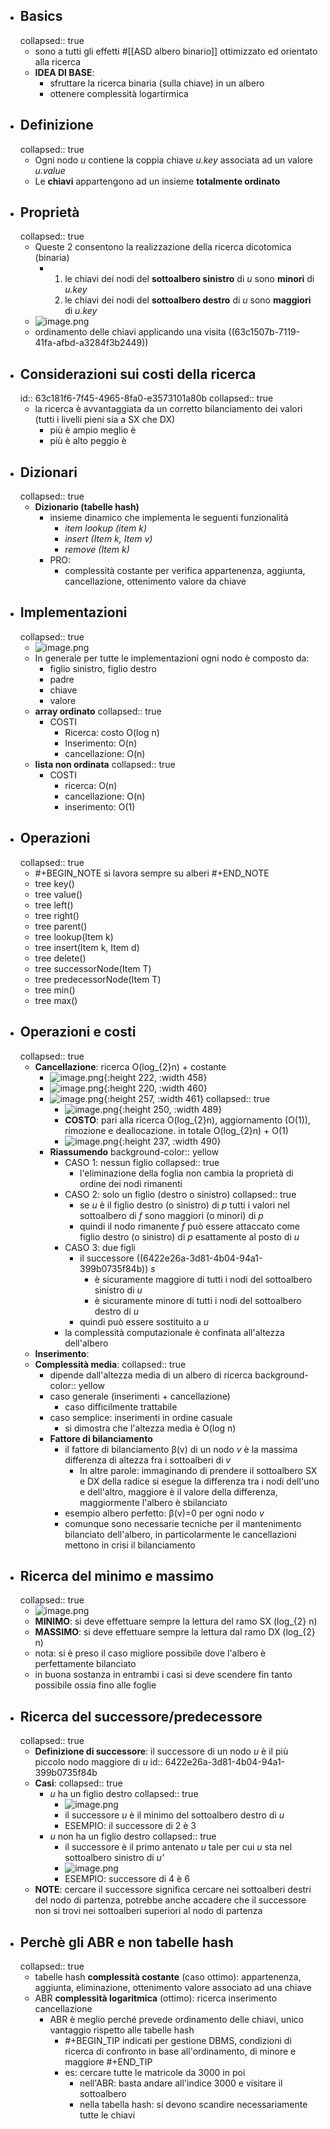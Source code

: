 - ## Basics
  collapsed:: true
	- sono a tutti gli effetti #[[ASD albero binario]] ottimizzato ed orientato alla ricerca
	- **IDEA DI BASE**:
		- sfruttare la ricerca binaria (sulla chiave) in un albero
		- ottenere complessità logartirmica
- ## Definizione
  collapsed:: true
	- Ogni nodo *u* contiene la coppia chiave *u.key* associata ad un valore *u.value*
	- Le **chiavi** appartengono ad un insieme **totalmente ordinato**
- ## Proprietà
  collapsed:: true
	- Queste 2 consentono la realizzazione della ricerca dicotomica (binaria)
		- 1. le chiavi dei nodi del **sottoalbero sinistro** di *u* sono **minori** di *u.key*
		  2. le chiavi dei nodi del **sottoalbero destro** di *u* sono **maggiori** di *u.key*
	- ![image.png](../assets/image_1673623411853_0.png)
	- ordinamento delle chiavi applicando una visita ((63c1507b-7119-41fa-afbd-a3284f3b2449))
- ## Considerazioni sui costi della ricerca
  id:: 63c181f6-7f45-4965-8fa0-e3573101a80b
  collapsed:: true
	- la ricerca è avvantaggiata da un corretto bilanciamento dei valori (tutti i livelli pieni sia a SX che DX)
		- più è ampio meglio è
		- più è alto peggio è
- ## Dizionari
  collapsed:: true
	- **Dizionario (tabelle hash)**
		- insieme dinamico che implementa le seguenti funzionalità
			- *item lookup (item k)*
			- *insert (Item k, Item v)*
			- *remove (Item k)*
		- PRO:
			- complessità costante per verifica appartenenza, aggiunta, cancellazione, ottenimento valore da chiave
- ## Implementazioni
  collapsed:: true
	- ![image.png](../assets/image_1673626160111_0.png)
	- In generale per tutte le implementazioni ogni nodo è composto da:
		- figlio sinistro, figlio destro
		- padre
		- chiave
		- valore
	- **array ordinato**
	  collapsed:: true
		- COSTI
			- Ricerca: costo O(log n)
			- Inserimento: O(n)
			- cancellazione: O(n)
	- **lista non ordinata**
	  collapsed:: true
		- COSTI
			- ricerca: O(n)
			- cancellazione: O(n)
			- inserimento: O(1)
- ## Operazioni
  collapsed:: true
	- #+BEGIN_NOTE
	  si lavora sempre su alberi
	  #+END_NOTE
	- tree key()
	- tree value()
	- tree left()
	- tree right()
	- tree parent()
	- tree lookup(Item k)
	- tree insert(Item k, Item d)
	- tree delete()
	- tree successorNode(Item T)
	- tree predecessorNode(Item T)
	- tree min()
	- tree max()
- ## Operazioni e costi
  collapsed:: true
	- **Cancellazione**: ricerca O(log_{2}n) + costante
		- ![image.png](../assets/image_1673628963219_0.png){:height 222, :width 458}
		- ![image.png](../assets/image_1673629001793_0.png){:height 220, :width 460}
		- ![image.png](../assets/image_1673629053630_0.png){:height 257, :width 461}
		  collapsed:: true
			- ![image.png](../assets/image_1673629093636_0.png){:height 250, :width 489}
			- **COSTO**: pari alla ricerca O(log_{2}n), aggiornamento (O(1)), rimozione e deallocazione.
			  in totale O(log_{2}n) + O(1)
			- ![image.png](../assets/image_1673629135390_0.png){:height 237, :width 490}
		- **Riassumendo**
		  background-color:: yellow
			- CASO 1: nessun figlio
			  collapsed:: true
				- l'eliminazione della foglia non cambia la proprietà di ordine dei nodi rimanenti
			- CASO 2: solo un figlio (destro o sinistro)
			  collapsed:: true
				- se *u* è il figlio destro (o sinistro) di *p* tutti i valori nel sottoalbero di *f* sono maggiori (o minori) di *p*
				- quindi il nodo rimanente *f* può essere attaccato come figlio destro (o sinistro) di *p* esattamente al posto di *u*
			- CASO 3: due figli
				- il successore ((6422e26a-3d81-4b04-94a1-399b0735f84b)) *s*
					- è sicuramente maggiore di tutti i nodi del sottoalbero sinistro di *u*
					- è sicuramente minore di tutti i nodi del sottoalbero destro di *u*
				- quindi può essere sostituito a *u*
			- la complessità computazionale è confinata all'altezza dell'albero
	- **Inserimento**:
	- **Complessità media**:
	  collapsed:: true
		- dipende dall'altezza media di un albero di ricerca
		  background-color:: yellow
		- caso generale (inserimenti + cancellazione)
			- caso difficilmente trattabile
		- caso semplice: inserimenti in ordine casuale
			- si dimostra che l'altezza media è O(log n)
		- **Fattore di bilanciamento**
			- il fattore di bilanciamento β(v) di un nodo *v* è la massima differenza di altezza fra i sottoalberi di *v*
				- In altre parole: immaginando di prendere il sottoalbero SX e DX della radice si esegue la differenza tra i nodi dell'uno e dell'altro, maggiore è il valore della differenza, maggiormente l'albero è sbilanciato
			- esempio albero perfetto: β(v)=0  per ogni nodo *v*
			- comunque sono necessarie tecniche per il mantenimento bilanciato dell'albero, in particolarmente le cancellazioni mettono in crisi il bilanciamento
- ## Ricerca del minimo e massimo
  collapsed:: true
	- ![image.png](../assets/image_1673886700775_0.png)
	- **MINIMO**: si deve effettuare sempre la lettura del ramo SX (log_{2} n)
	- **MASSIMO**: si deve effettuare sempre la lettura dal ramo DX (log_{2} n)
	- nota: si è preso il caso migliore possibile dove l'albero è perfettamente bilanciato
	- in buona sostanza in entrambi i casi si deve scendere fin tanto possibile ossia fino alle foglie
- ## Ricerca del successore/predecessore
  collapsed:: true
	- **Definizione di successore**: il successore di un nodo *u* è il più piccolo nodo maggiore di *u*
	  id:: 6422e26a-3d81-4b04-94a1-399b0735f84b
	- **Casi**:
	  collapsed:: true
		- *u* ha un figlio destro
		  collapsed:: true
			- ![image.png](../assets/image_1673642013296_0.png)
			- il successore *u* è il minimo del sottoalbero destro di *u*
			- ESEMPIO: il successore di 2 è 3
		- *u* non ha un figlio destro
		  collapsed:: true
			- il successore è il primo antenato *u* tale per cui *u* sta nel sottoalbero sinistro di *u'*
			- ![image.png](../assets/image_1673642309178_0.png)
			- ESEMPIO: successore di 4 è 6
	- **NOTE**: cercare il successore significa cercare nei sottoalberi destri del nodo di partenza, potrebbe anche accadere che il successore non si trovi nei sottoalberi superiori al nodo di partenza
- ## Perchè gli ABR e non tabelle hash
  collapsed:: true
	- tabelle hash **complessità costante** (caso ottimo): appartenenza, aggiunta, eliminazione, ottenimento valore associato ad una chiave
	- ABR **complessità logaritmica** (ottimo): ricerca inserimento cancellazione
		- ABR è meglio perché prevede ordinamento delle chiavi, unico vantaggio rispetto alle tabelle hash
			- #+BEGIN_TIP
			  indicati per gestione DBMS, condizioni di ricerca di confronto in base all'ordinamento, di minore e maggiore
			  #+END_TIP
			- es: cercare tutte le matricole da 3000 in poi
				- nell'ABR: basta andare all'indice 3000 e visitare il sottoalbero
				- nella tabella hash: si devono scandire necessariamente tutte le chiavi